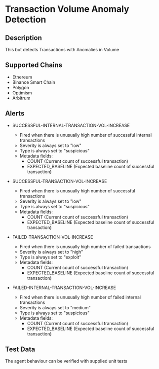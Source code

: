 # Transaction Volume Anomaly Detection

## Description

This bot detects Transactions with Anomalies in Volume

## Supported Chains

- Ethereum
- Binance Smart Chain
- Polygon
- Optimism
- Arbitrum

## Alerts

- SUCCESSFUL-INTERNAL-TRANSACTION-VOL-INCREASE

  - Fired when there is unusually high number of successful internal transactions
  - Severity is always set to "low"
  - Type is always set to "suspicious"
  - Metadata fields:
    - COUNT (Current count of successful transaction)
    - EXPECTED_BASELINE (Expected baseline count of successful transaction)

- SUCCESSFUL-TRANSACTION-VOL-INCREASE

  - Fired when there is unusually high number of successful transactions
  - Severity is always set to "low"
  - Type is always set to "suspicious"
  - Metadata fields:
    - COUNT (Current count of successful transaction)
    - EXPECTED_BASELINE (Expected baseline count of successful transaction)

- FAILED-TRANSACTION-VOL-INCREASE

  - Fired when there is unusually high number of failed transactions
  - Severity is always set to "high"
  - Type is always set to "exploit"
  - Metadata fields:
    - COUNT (Current count of successful transaction)
    - EXPECTED_BASELINE (Expected baseline count of successful transaction)

- FAILED-INTERNAL-TRANSACTION-VOL-INCREASE

  - Fired when there is unusually high number of failed internal transactions
  - Severity is always set to "medium"
  - Type is always set to "suspicious"
  - Metadata fields:
    - COUNT (Current count of successful transaction)
    - EXPECTED_BASELINE (Expected baseline count of successful transaction)

## Test Data

The agent behaviour can be verified with supplied unit tests
